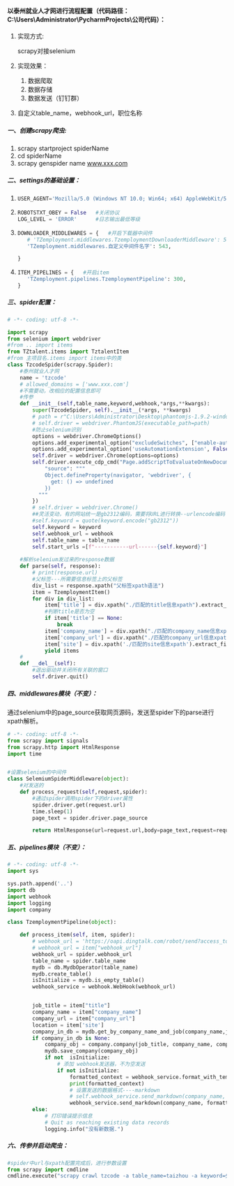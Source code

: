 #### 以泰州就业人才网进行流程配置（代码路径：C:\Users\Administrator\PycharmProjects\公司代码）：

1. 实现方式:

   scrapy对接selenium

2. 实现效果：

   1. 数据爬取
   2. 数据存储
   3. 数据发送（钉钉群）
4. 自定义table_name，webhook_url，职位名称

##### 一、创建scrapy爬虫:

1. scrapy startproject spiderName
2. cd spiderName
3. scrapy genspider name www.xxx.com

##### 二、settings的基础设置：

1. ```python
   USER_AGENT='Mozilla/5.0 (Windows NT 10.0; Win64; x64) AppleWebKit/537.36 (KHTML, like Gecko) Chrome/83.0.4103.116 Safari/537.36'
   ```

2. ```python
   ROBOTSTXT_OBEY = False	#关闭协议
   LOG_LEVEL = 'ERROR'		#日志输出最低等级
   ```

3. ```python
   DOWNLOADER_MIDDLEWARES = {	#开启下载器中间件
      # 'TZemployment.middlewares.TzemploymentDownloaderMiddleware': 543,
      'TZemployment.middlewares.自定义中间件名字': 543,
   
   }
   ```

4. ```python
   ITEM_PIPELINES = {	#开启item
      'TZemployment.pipelines.TzemploymentPipeline': 300,
   }
   ```

##### 三、spider配置：

```python
# -*- coding: utf-8 -*-

import scrapy
from selenium import webdriver
#from .. import items
from TZtalent.items import TztalentItem
#from 主项目名.items import items中的类
class TzcodeSpider(scrapy.Spider):
    #泰州就业人才网
    name = 'tzcode'
    # allowed_domains = ['www.xxx.com']
    #不需要动，改相应的配置信息即可
    #传参
    def __init__(self,table_name,keyword,webhook,*args,**kwargs):
        super(TzcodeSpider, self).__init__(*args, **kwargs)
        # path = r"C:\Users\Administrator\Desktop\phantomjs-1.9.2-windows\phantomjs.exe"
        # self.driver = webdriver.PhantomJS(executable_path=path)
        #防止selenium识别
        options = webdriver.ChromeOptions()
        options.add_experimental_option("excludeSwitches", ["enable-automation"])
        options.add_experimental_option('useAutomationExtension', False)
        self.driver = webdriver.Chrome(options=options)
        self.driver.execute_cdp_cmd("Page.addScriptToEvaluateOnNewDocument", {
            "source": """
            Object.defineProperty(navigator, 'webdriver', {
              get: () => undefined
            })
          """
        })
        # self.driver = webdriver.Chrome()
        ##灵活变动，有的网站统一是gb2312编码，需要将URL进行转换--urlencode编码
        #self.keyword = quote(keyword.encode("gb2312"))
        self.keyword = keyword
        self.webhook_url = webhook
        self.table_name = table_name
        self.start_urls =[f"-----------url------{self.keyword}"]
	
    #解析selenium发过来的response数据
    def parse(self, response):
        # print(response.url)
        #父标签---所需要信息标签上的父标签
        div_list = response.xpath("父标签xpath语法")
        item = TzemploymentItem()
        for div in div_list:
            item['title'] = div.xpath("./匹配的title信息xpath").extract_first()
            #判断title是否为空
            if item['title'] == None:
                break
            item['company_name'] = div.xpath("./匹配的company_name信息xpath").extract_first()
            item['company_url'] = div.xpath("./匹配的company_url信息xpath").extract_first()
            item['site'] = div.xpath('./匹配的site信息xpath').extract_first()
            yield items
    #
    def __del__(self):
        #退出驱动并关闭所有关联的窗口
        self.driver.quit()
```

##### 四、middlewares模块（不变）：

通过selenium中的page_source获取网页源码，发送至spider下的parse进行xpath解析。

```python
# -*- coding: utf-8 -*-
from scrapy import signals
from scrapy.http import HtmlResponse
import time


#设置selenium的中间件
class SelemiumSpiderMiddleware(object):
    #对发送的
    def process_request(self,request,spider):
		#通过spider调用spider下的driver属性
        spider.driver.get(request.url)
        time.sleep(1)
        page_text = spider.driver.page_source

        return HtmlResponse(url=request.url,body=page_text,request=request,encoding='utf-8')
```

##### 五、pipelines模块（不变）：

```python
# -*- coding: utf-8 -*-
import sys

sys.path.append('..')
import db
import webhook
import logging
import company

class TzemploymentPipeline(object):

    def process_item(self, item, spider):
        # webhook_url = 'https://oapi.dingtalk.com/robot/send?access_token=27d525c0827d39eb79b10ce287e02ed4b2613ddb32ad18dce07f8855e10571d4'
        # webhook_url = item["webhook_url"]
        webhook_url = spider.webhook_url
        table_name = spider.table_name
        mydb = db.MydbOperator(table_name)
        mydb.create_table()
        isInitialize = mydb.is_empty_table()
        webhook_service = webhook.WebHook(webhook_url)


        job_title = item["title"]
        company_name = item["company_name"]
        company_url = item["company_url"]
        location = item['site']
        company_in_db = mydb.get_by_company_name_and_job(company_name,job_title)
        if company_in_db is None:
            company_obj = company.company(job_title, company_name, company_url, location)
            mydb.save_company(company_obj)
            if not  isInitialize:
                # 添加 webhook发送器，不为空发送
                if not isInitialize:
                    formatted_context = webhook_service.format_with_template(company_obj)
                    print(formatted_context)
                    # 设置发送的数据格式----markdown
                    # self.webhook_service.send_markdown(company_name, formatted_context, True)
                    webhook_service.send_markdown(company_name, formatted_context, False)
        else:
            # 打印错误提示信息
            # Quit as reaching existing data records
            logging.info("没有新数据.")
```

##### 六、传参并启动爬虫：

```python
#spider中url与xpath配置完成后，进行参数设置
from scrapy import cmdline
cmdline.execute("scrapy crawl tzcode -a table_name=taizhou -a keyword=外贸业务员 -a webhook=https://oapi.dingtalk.com/robot/send?access_token=27d525c0827d39eb79b10ce287e02ed4b2613ddb32ad18dce07f8855e10571d4".split())
```

